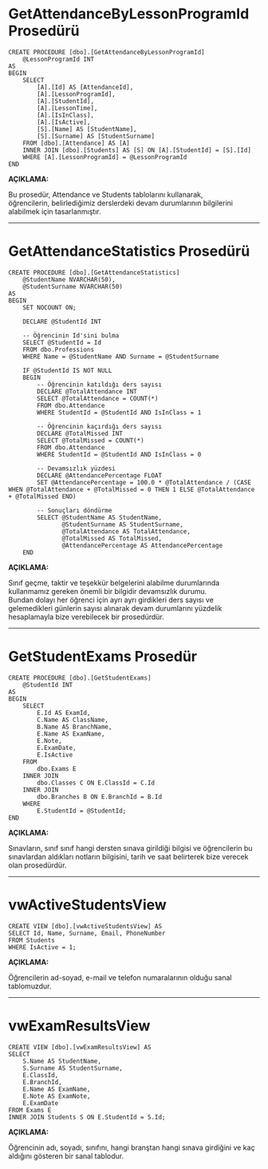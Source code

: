 # GetAttendanceByLessonProgramId Prosedürü
```
CREATE PROCEDURE [dbo].[GetAttendanceByLessonProgramId]
    @LessonProgramId INT
AS
BEGIN
    SELECT 
        [A].[Id] AS [AttendanceId],
        [A].[LessonProgramId],
        [A].[StudentId],
        [A].[LessonTime],
        [A].[IsInClass],
        [A].[IsActive],
        [S].[Name] AS [StudentName],
        [S].[Surname] AS [StudentSurname]
    FROM [dbo].[Attendance] AS [A]
    INNER JOIN [dbo].[Students] AS [S] ON [A].[StudentId] = [S].[Id]
    WHERE [A].[LessonProgramId] = @LessonProgramId
END
```

**AÇIKLAMA:**  

Bu prosedür, Attendance ve Students tablolarını kullanarak,  
öğrencilerin, belirlediğimiz derslerdeki devam durumlarının bilgilerini alabilmek için tasarlanmıştır.  

---

# GetAttendanceStatistics Prosedürü

```
CREATE PROCEDURE [dbo].[GetAttendanceStatistics]
    @StudentName NVARCHAR(50),
    @StudentSurname NVARCHAR(50)
AS
BEGIN
    SET NOCOUNT ON;

    DECLARE @StudentId INT

    -- Öğrencinin Id'sini bulma
    SELECT @StudentId = Id
    FROM dbo.Professions
    WHERE Name = @StudentName AND Surname = @StudentSurname

    IF @StudentId IS NOT NULL
    BEGIN
        -- Öğrencinin katıldığı ders sayısı
        DECLARE @TotalAttendance INT
        SELECT @TotalAttendance = COUNT(*)
        FROM dbo.Attendance
        WHERE StudentId = @StudentId AND IsInClass = 1

        -- Öğrencinin kaçırdığı ders sayısı
        DECLARE @TotalMissed INT
        SELECT @TotalMissed = COUNT(*)
        FROM dbo.Attendance
        WHERE StudentId = @StudentId AND IsInClass = 0

        -- Devamsızlık yüzdesi
        DECLARE @AttendancePercentage FLOAT
        SET @AttendancePercentage = 100.0 * @TotalAttendance / (CASE WHEN @TotalAttendance + @TotalMissed = 0 THEN 1 ELSE @TotalAttendance + @TotalMissed END)

        -- Sonuçları döndürme
        SELECT @StudentName AS StudentName,
               @StudentSurname AS StudentSurname,
               @TotalAttendance AS TotalAttendance,
               @TotalMissed AS TotalMissed,
               @AttendancePercentage AS AttendancePercentage
    END
```

**AÇIKLAMA:**  

Sınıf geçme, taktir ve teşekkür belgelerini alabilme durumlarında kullanmamız gereken önemli bir bilgidir devamsızlık durumu.  
Bundan dolayı her öğrenci için ayrı ayrı girdikleri ders sayısı ve gelemedikleri günlerin sayısı alınarak devam durumlarını yüzdelik hesaplamayla bize verebilecek bir prosedürdür.

---

# GetStudentExams Prosedür

```
CREATE PROCEDURE [dbo].[GetStudentExams]
    @StudentId INT
AS
BEGIN
    SELECT
        E.Id AS ExamId,
        C.Name AS ClassName,
        B.Name AS BranchName,
        E.Name AS ExamName,
        E.Note,
        E.ExamDate,
        E.IsActive
    FROM
        dbo.Exams E
    INNER JOIN
        dbo.Classes C ON E.ClassId = C.Id
    INNER JOIN
        dbo.Branches B ON E.BranchId = B.Id
    WHERE
        E.StudentId = @StudentId;
END
```

**AÇIKLAMA:** 

Sınavların, sınıf sınıf hangi dersten sınava girildiği bilgisi ve öğrencilerin bu sınavlardan aldıkları notların bilgisini, tarih ve saat belirterek bize verecek olan prosedürdür.

---

# vwActiveStudentsView

```
CREATE VIEW [dbo].[vwActiveStudentsView] AS
SELECT Id, Name, Surname, Email, PhoneNumber
FROM Students
WHERE IsActive = 1;
```

**AÇIKLAMA:** 

Öğrencilerin ad-soyad, e-mail ve telefon numaralarının olduğu sanal tablomuzdur.

---

# vwExamResultsView

```
CREATE VIEW [dbo].[vwExamResultsView] AS
SELECT 
    S.Name AS StudentName,
    S.Surname AS StudentSurname,
    E.ClassId,
    E.BranchId,
    E.Name AS ExamName,
    E.Note AS ExamNote,
    E.ExamDate
FROM Exams E
INNER JOIN Students S ON E.StudentId = S.Id;
```

**AÇIKLAMA:** 

Öğrencinin adı, soyadı, sınıfını, hangi branştan hangi sınava girdiğini ve kaç aldığını gösteren bir sanal tablodur.

